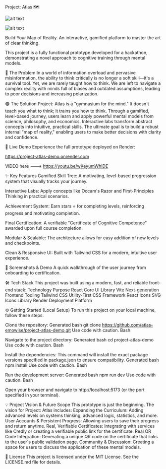 Project: Atlas 🗺️

![alt text](https://img.shields.io/badge/status-hackathon_prototype-success.svg)

![alt text](https://img.shields.io/badge/license-MIT-blue.svg)


Build Your Map of Reality. An interactive, gamified platform to master the art of clear thinking.



This project is a fully functional prototype developed for a hackathon, demonstrating a novel approach to cognitive training through mental models.



🔴 The Problem
In a world of information overload and pervasive misinformation, the ability to think critically is no longer a soft skill—it's a survival tool. 
Yet, we are rarely taught how to think. We are left to navigate a complex reality with minds full of biases and outdated assumptions, 
leading to poor decisions and increasing polarization.


🟢 The Solution
Project: Atlas is a "gymnasium for the mind." It doesn't teach you what to think; it trains you how to think.
Through a gamified, level-based journey, users learn and apply powerful mental models from science, philosophy, and economics. 
Interactive labs transform abstract concepts into intuitive, practical skills. The ultimate goal is to build a robust internal "map of reality,"
 enabling users to make better decisions with clarity and confidence.


🚀 Live Demo
Experience the full prototype deployed on Render:

https://project-atlas-demo.onrender.com

VIDEO here ---> https://youtu.be/wKeyumWhIDE


✨ Key Features
Gamified Skill Tree: A motivating, level-based progression system that visually tracks your journey.

Interactive Labs: Apply concepts like Occam's Razor and First-Principles Thinking in practical scenarios.

Achievement System: Earn stars ⭐ for completing levels, reinforcing progress and motivating completion.

Final Certification: A verifiable "Certificate of Cognitive Competence" awarded upon full course completion.

Modular & Scalable: The architecture allows for easy addition of new levels and checkpoints.

Clean & Responsive UI: Built with Tailwind CSS for a modern, intuitive user experience.


📸 Screenshots & Demo
A quick walkthrough of the user journey from onboarding to certification.



	
🛠️ Tech Stack
This project was built using a modern, fast, and reliable front-end stack:
Technology	Purpose
React	Core UI Library
Vite	Next-generation Frontend Tooling
Tailwind CSS	Utility-First CSS Framework
React Icons	SVG Icons Library
Render	Deployment Platform



⚙️ Getting Started (Local Setup)
To run this project on your local machine, follow these steps:

Clone the repository:
Generated bash
git clone https://github.com/atlas-emowise/project-atlas-demo.git
Use code with caution.
Bash

Navigate to the project directory:
Generated bash
cd project-atlas-demo
Use code with caution.
Bash

Install the dependencies:
This command will install the exact package versions specified in package.json to ensure compatibility.
Generated bash
npm install
Use code with caution.
Bash

Run the development server:
Generated bash
npm run dev
Use code with caution.
Bash

Open your browser and navigate to http://localhost:5173 (or the port specified in your terminal).

💡 Project Vision & Future Scope
This prototype is just the beginning. The vision for Project: Atlas includes:
Expanding the Curriculum: Adding advanced levels on systems thinking, advanced logic, statistics, and more.
User Accounts & Persistent Progress: Allowing users to save their progress and return anytime.
Real, Verifiable Certificates: Integrating with services like Credly or creating a verifiable public link for the certificate.
Real QR Code Integration: Generating a unique QR code on the certificate that links to the user's public validation page.
Community & Discussion: Creating a space for users to discuss the application of these mental models.


📄 License
This project is licensed under the MIT License. See the LICENSE.md file for details.